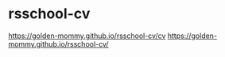 # rsschool-cv
https://golden-mommy.github.io/rsschool-cv/cv
https://golden-mommy.github.io/rsschool-cv/
